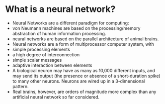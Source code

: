 What is a neural network?
=======================================
- Neural Networks are a different paradigm for computing:
- von Neumann machines are based on the processing/memory abstraction of human information processing.
- neural networks are based on the parallel architecture of animal brains.
- Neural networks are a form of multiprocessor computer system, with
 - simple processing elements
 - a high degree of interconnection
 - simple scalar messages
 - adaptive interaction between elements
- A biological neuron may have as many as 10,000 different inputs, and may send its output (the presence or absence of a short-duration spike) to many other neurons. Neurons are wired up in a 3-dimensional pattern.
- Real brains, however, are orders of magnitude more complex than any artificial neural network so far considered.
